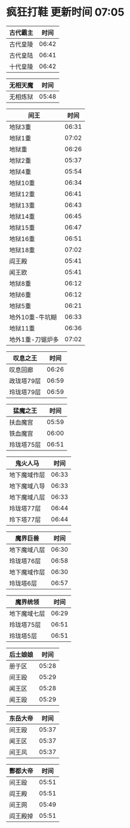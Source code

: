 # 疯狂打鞋 更新时间 07:05

| 古代霸主   | 时间    |
|--------|-------|
| 古代皇陵 | 06:42 |
| 古代皇陆 | 06:41 |
| 十代皇陵 | 06:42 |

| 无相天魔   | 时间    |
|--------|-------|
| 无相炼狱 | 05:48 |

| 间王   | 时间    |
|--------|-------|
| 地狱3重 | 06:31 |
| 地狱1重 | 07:02 |
| 地狱重 | 06:26 |
| 地狱2重 | 05:37 |
| 地狱4重 | 05:54 |
| 地狱10重 | 06:34 |
| 地狱12重 | 06:41 |
| 地狱13重 | 06:43 |
| 地狱14重 | 06:45 |
| 地狱15重 | 06:47 |
| 地狱16重 | 06:51 |
| 地狱18重 | 07:02 |
| 阎王殿 | 05:41 |
| 闻王欧 | 05:41 |
| 地狱8重 | 06:12 |
| 地狱6重 | 06:12 |
| 地狱5重 | 06:21 |
| 地外10重-牛坑糊 | 06:33 |
| 地狱11重 | 06:36 |
| 地外1重-刀锯炉多 | 07:02 |

| 叹息之王   | 时间    |
|--------|-------|
| 叹息回廊 | 06:26 |
| 政珑塔79层 | 06:59 |
| 玲珑塔79层 | 06:59 |

| 猛魔之王   | 时间    |
|--------|-------|
| 扶血魔宫 | 05:59 |
| 铁血魔宫 | 06:00 |
| 玲珑塔75层 | 06:51 |

| 鬼火人马   | 时间    |
|--------|-------|
| 地下魔域作层 | 06:33 |
| 地下魔域八导 | 06:33 |
| 地下魔域八层 | 06:33 |
| 玲珑塔77层 | 06:44 |
| 玲下塔77层 | 06:44 |

| 魔界巨兽   | 时间    |
|--------|-------|
| 地下魔域八层 | 06:30 |
| 玲珑塔76层 | 06:58 |
| 地下魔域作层 | 06:30 |
| 玲珑塔6层 | 06:57 |

| 魔界统领   | 时间    |
|--------|-------|
| 地下魔域七层 | 06:29 |
| 玲珑塔75层 | 06:51 |
| 玲珑塔5层 | 06:51 |

| 后土娘娘   | 时间    |
|--------|-------|
| 册于区 | 05:28 |
| 间王殴 | 05:29 |
| 闻王区 | 05:28 |
| 闻王殴 | 05:29 |

| 东岳大帝   | 时间    |
|--------|-------|
| 间王殴 | 05:37 |
| 闻王区 | 05:37 |
| 间王风 | 05:37 |

| 酆都大帝   | 时间    |
|--------|-------|
| 间王殴 | 05:51 |
| 阎王殿 | 05:51 |
| 间王网 | 05:49 |
| 阎王殿掉 | 05:51 |